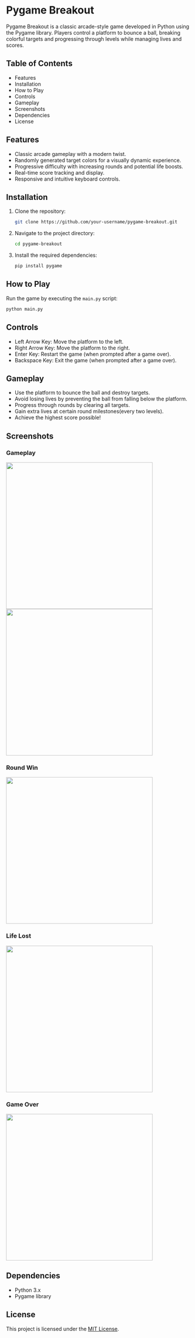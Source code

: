 # Pygame Breakout

Pygame Breakout is a classic arcade-style game developed in Python using the Pygame library. Players control a platform to bounce a ball, breaking colorful targets and progressing through levels while managing lives and scores.

## Table of Contents

- Features
- Installation
- How to Play
- Controls
- Gameplay
- Screenshots
- Dependencies
- License

## Features

- Classic arcade gameplay with a modern twist.
- Randomly generated target colors for a visually dynamic experience.
- Progressive difficulty with increasing rounds and potential life boosts.
- Real-time score tracking and display.
- Responsive and intuitive keyboard controls.

## Installation

1. Clone the repository:
   ```bash
   git clone https://github.com/your-username/pygame-breakout.git
   ```

2. Navigate to the project directory:
   ```bash
   cd pygame-breakout
   ```

3. Install the required dependencies:
   ```bash
   pip install pygame
   ```

## How to Play

Run the game by executing the `main.py` script:
   ```bash
   python main.py
   ```

## Controls

- Left Arrow Key: Move the platform to the left.
- Right Arrow Key: Move the platform to the right.
- Enter Key: Restart the game (when prompted after a game over).
- Backspace Key: Exit the game (when prompted after a game over).

## Gameplay

- Use the platform to bounce the ball and destroy targets.
- Avoid losing lives by preventing the ball from falling below the platform.
- Progress through rounds by clearing all targets.
- Gain extra lives at certain round milestones(every two levels).
- Achieve the highest score possible!

## Screenshots

### Gameplay

<img src="https://github.com/Orangeliquid/Breakout/assets/127478612/d18f0e4d-de30-4199-97b4-c73823bfe7ea.png" width="400" height="400"/>
<img src="https://github.com/Orangeliquid/Breakout/assets/127478612/7d9a8a23-db14-4add-898f-2aef9dafade7.png" width="400" height="400"/>

### Round Win

<img src="https://github.com/Orangeliquid/Breakout/assets/127478612/16809cd1-52a2-4dca-8dbb-57cdc29eac57.png" width="400" height="400"/>

### Life Lost

<img src="https://github.com/Orangeliquid/Breakout/assets/127478612/8cf7dd23-2462-42ef-a9ba-64bb2a3757d9.png" width="400" height="400"/>


### Game Over

<img src="https://github.com/Orangeliquid/Breakout/assets/127478612/11b93914-321b-43ee-aa1c-d1e6277a913c.png" width="400" height="400"/>

## Dependencies

- Python 3.x
- Pygame library

## License
This project is licensed under the [MIT License](LICENSE.txt).
